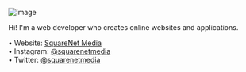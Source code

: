 ![image](https://github.com/SquareNetMedia/img/blob/459a628862ddcb2de996d3775689793040c8c5bd/1500x500.jpg)

Hi! I'm a web developer who creates online websites and applications.

•	Website: [SquareNet Media](https://www.squarenetmedia.com) <br>
•	Instagram: [@squarenetmedia](https://www.instagram.com/squarenetmeida.com/) <br>
•	Twitter: [@squarenetmedia](https://twitter.com/squarenetmedia) <br>


